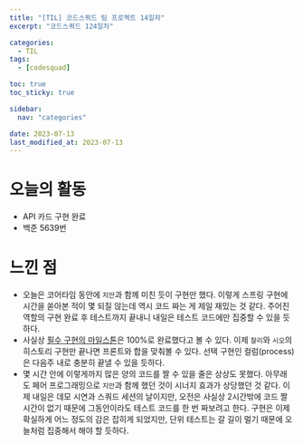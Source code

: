 ```yaml
---
title: "[TIL] 코드스쿼드 팀 프로젝트 14일차"
excerpt: "코드스쿼드 124일차"

categories:
  - TIL
tags:
  - [codesquad]

toc: true
toc_sticky: true

sidebar:
  nav: "categories"

date: 2023-07-13
last_modified_at: 2023-07-13
---
```


# 오늘의 활동

- API 카드 구현 완료
- 백준 5639번

# 느낀 점

- 오늘은 코어타임 동안에 `지안`과 함께 미친 듯이 구현만 했다. 이렇게 스프링 구현에 시간을 쏟아본 적이 몇 되질 않는데 역시 코드 짜는 게 제일 재밌는 것 같다. 주어진 역할의 구현 완료 후 테스트까지 끝내니 내일은 테스트 코드에만 집중할 수 있을 듯하다.
- 사실상 [필수 구현의 마일스톤](https://github.com/masters2023-2nd-project-traveler/todo-max/milestone/3)은 100%로 완료했다고 볼 수 있다. 이제 `찰리`와 `시오`의 히스토리 구현만 끝나면 프론트와 합을 맞춰볼 수 있다. 선택 구현인 컬럼(process)은 다음주 내로 충분히 끝낼 수 있을 듯하다.
- 몇 시간 안에 이렇게까지 많은 양의 코드를 짤 수 있을 줄은 상상도 못했다. 아무래도 페어 프로그래밍으로 `지안`과 함께 했던 것이 시너지 효과가 상당했던 것 같다. 이제 내일은 데모 시연과 스쿼드 세션의 날이지만, 오전은 사실상 2시간밖에 코드 짤 시간이 없기 때문에 그동안이라도 테스트 코드를 한 번 짜보려고 한다. 구현은 이제 확실하게 어느 정도의 감은 잡히게 되었지만, 단위 테스트는 갈 길이 멀기 때문에 오늘처럼 집중해서 해야 할 듯하다.